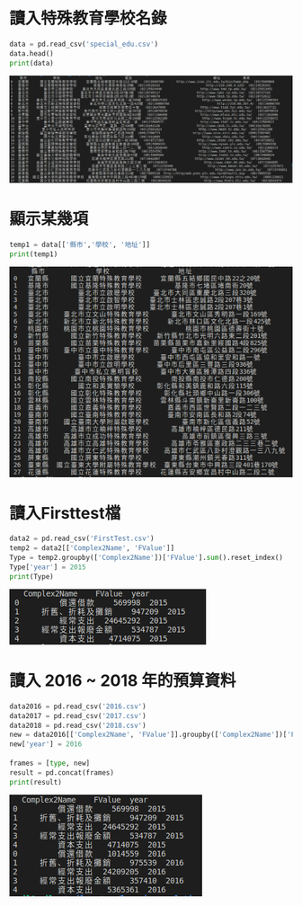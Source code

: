 # 讀入特殊教育學校名錄

```python
data = pd.read_csv('special_edu.csv')
data.head()
print(data)
```
![avatar](1.png)  

# 顯示某幾項
```python
temp1 = data[['縣市','學校', '地址']]
print(temp1)
```
![avatar](2.png)  

# 讀入Firsttest檔

```python
data2 = pd.read_csv('FirstTest.csv')
temp2 = data2[['Complex2Name', 'FValue']]
Type = temp2.groupby(['Complex2Name'])['FValue'].sum().reset_index()
Type['year'] = 2015
print(Type)
```
![avatar](3.png)  


# 讀入 2016 ~ 2018 年的預算資料
```python
data2016 = pd.read_csv('2016.csv')
data2017 = pd.read_csv('2017.csv')
data2018 = pd.read_csv('2018.csv')
new = data2016[['Complex2Name', 'FValue']].groupby(['Complex2Name'])['FValue'].sum().reset_index()
new['year'] = 2016

frames = [type, new]
result = pd.concat(frames)
print(result)
```
![avatar](4.png)  
